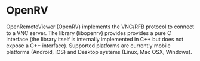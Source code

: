 OpenRV
======

OpenRemoteViewer (OpenRV) implements the VNC/RFB protocol to connect to a VNC server.
The library (libopenrv) provides provides a pure C interface (the library itself is internally
implemented in C++ but does not expose a C++ interface).
Supported platforms are currently mobile platforms (Android, iOS) and Desktop systems (Linux, Mac
OSX, Windows).

